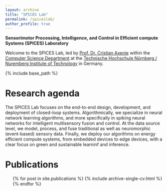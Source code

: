 ```yaml
---
layout: archive
title: "SPICES Lab"
permalink: /spiceslab/
author_profile: true
---
```


**Sensorimotor Processing, Intelligence, and Control in Efficient compute Systems (SPICES) Laboratory**

Welcome to the SPICES Lab, led by [Prof. Dr. Cristian Axenie](https://www.th-nuernberg.de/person/axenie-cristian/) within the [Computer Science Department](https://www.th-nuernberg.de/en/faculties/in/) at the [Technische Hochschule Nürnberg / Nuremberg Institute of Technology](https://www.th-nuernberg.de/en/) in Germany.

{% include base_path %}

Research agenda
======
The SPICES Lab focuses on the end-to-end design, development, and deployment of closed-loop systems. Algorithmically, we specialize in neural network learning algorithms, and more specifically in spiking neural networks for intelligent multisensory fusion and control. At the data source level, we model, process, and fuse traditional as well as neuromorphic (event-based) sensory data. Finally, we deploy our algorithms on energy efficient compute systems, from embedded devices to edge devices, with a clear focus on green and sustainable learninf and inference. 

Publications
======
  <ul>{% for post in site.publications %}
    {% include archive-single-cv.html %}
  {% endfor %}</ul>
  
